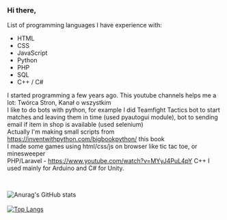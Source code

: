 ### Hi there,
List of programming languages I have experience with:
* HTML
* CSS
* JavaScript
* Python
* PHP
* SQL
* C++ / C#

I started programming a few years ago. This youtube channels helps me a lot: Twórca Stron, Kanał o wszystkim </br>
I like to do bots with python, for example I did Teamfight Tactics bot to start matches and leaving them in time (used pyautogui module), bot to sending email if item in shop is available (used selenium)</br>
Actually I'm making small scripts from https://inventwithpython.com/bigbookpython/ this book <br>
I made some games using html/css/js on browser like tic tac toe, or minesweeper </br>
PHP/Laravel - https://www.youtube.com/watch?v=MYyJ4PuL4pY
C++ I used mainly for Arduino and C# for Unity. </br>

</br>

![Anurag's GitHub stats](https://github-readme-stats.vercel.app/api?username=michal-pilarski&show_icons=true&theme=radical)</br> </br>
[![Top Langs](https://github-readme-stats.vercel.app/api/top-langs/?username=michal-pilarski&layout=compact)](https://github.com/anuraghazra/github-readme-stats)
